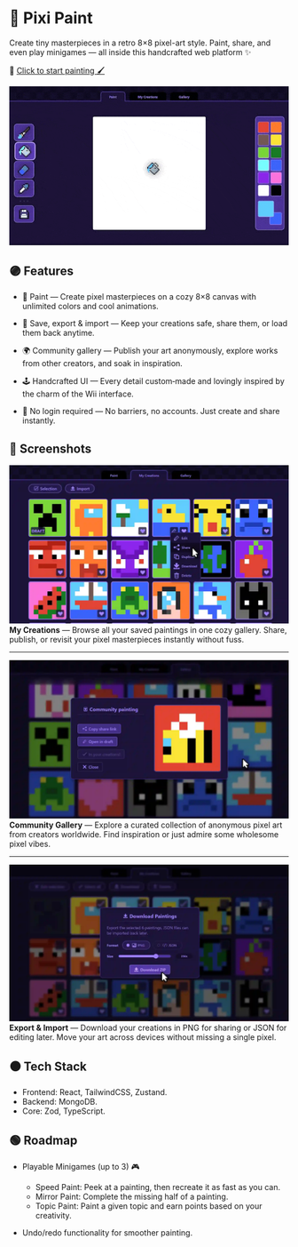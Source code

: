 # 🎨 Pixi Paint

Create tiny masterpieces in a retro 8×8 pixel-art style.
Paint, share, and even play minigames — all inside this handcrafted web platform ✨

🔗 [Click to start painting 🖌️](https://pixi-paint.vercel.app/paint)

![An animated GIF showing the user painting a cute duck](/public/gifs/painting-example.gif)

## 🟣 Features

- 🎨 Paint — Create pixel masterpieces on a cozy 8×8 canvas with unlimited colors and cool animations.

- 💾 Save, export & import — Keep your creations safe, share them, or load them back anytime.

- 🌍 Community gallery — Publish your art anonymously, explore works from other creators, and soak in inspiration.

- 🕹 Handcrafted UI — Every detail custom‑made and lovingly inspired by the charm of the Wii interface.

- 🚫 No login required — No barriers, no accounts. Just create and share instantly.


## 🔵 Screenshots  

![User creations page showing a grid of pixelated paintings with a context menu and the share option selected.](/public/screenshots/mycreations-page.webp)  
**My Creations** — Browse all your saved paintings in one cozy gallery. Share, publish, or revisit your pixel masterpieces instantly without fuss.  

---
![Community gallery page showing an opened painting of a bee.](/public/screenshots/published.webp)  
**Community Gallery** — Explore a curated collection of anonymous pixel art from creators worldwide. Find inspiration or just admire some wholesome pixel vibes.  

---
![User creations page showing a dialog menu for downloading selected paintings in PNG and JSON format.](/public/screenshots/dialog-menu.webp)  
**Export & Import** — Download your creations in PNG for sharing or JSON for editing later. Move your art across devices without missing a single pixel.  


## ⚫ Tech Stack

- Frontend: React, TailwindCSS, Zustand.
- Backend: MongoDB.
- Core: Zod, TypeScript.

## 🟢 Roadmap

- Playable Minigames (up to 3) 🎮
  - Speed Paint: Peek at a painting, then recreate it as fast as you can.
  - Mirror Paint: Complete the missing half of a painting.
  - Topic Paint: Paint a given topic and earn points based on your creativity.

- Undo/redo functionality for smoother painting.